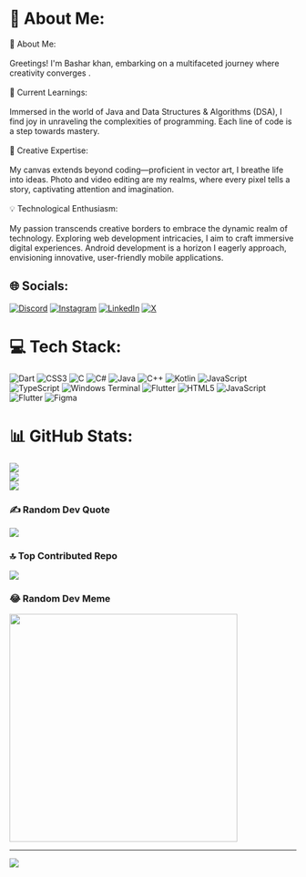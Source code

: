 # 💫 About Me:
🌟 About Me:<br><br>Greetings! I'm Bashar khan, embarking on a multifaceted journey where creativity converges .<br><br>🚀 Current Learnings:<br><br>Immersed in the world of Java and Data Structures & Algorithms (DSA), I find joy in unraveling the complexities of programming. Each line of code is a step towards mastery.<br><br>🎨 Creative Expertise:<br><br>My canvas extends beyond coding—proficient in vector art, I breathe life into ideas. Photo and video editing are my realms, where every pixel tells a story, captivating attention and imagination.<br><br>💡 Technological Enthusiasm:<br><br>My passion transcends creative borders to embrace the dynamic realm of technology. Exploring web development intricacies, I aim to craft immersive digital experiences. Android development is a horizon I eagerly approach, envisioning innovative, user-friendly mobile applications.


## 🌐 Socials:
[![Discord](https://img.shields.io/badge/Discord-%237289DA.svg?logo=discord&logoColor=white)](https://discord.gg/_bashar_khan_) [![Instagram](https://img.shields.io/badge/Instagram-%23E4405F.svg?logo=Instagram&logoColor=white)](https://instagram.com/__bashar_khan_) [![LinkedIn](https://img.shields.io/badge/LinkedIn-%230077B5.svg?logo=linkedin&logoColor=white)](https://www.linkedin.com/in/bashar-khan-ba2564291/) [![X](https://img.shields.io/badge/X-black.svg?logo=X&logoColor=white)](https://x.com/@_Bashar_khan_ )

# 💻 Tech Stack:
![Dart](https://img.shields.io/badge/dart-%230175C2.svg?style=for-the-badge&logo=dart&logoColor=white) ![CSS3](https://img.shields.io/badge/css3-%231572B6.svg?style=for-the-badge&logo=css3&logoColor=white) ![C](https://img.shields.io/badge/c-%2300599C.svg?style=for-the-badge&logo=c&logoColor=white) ![C#](https://img.shields.io/badge/c%23-%23239120.svg?style=for-the-badge&logo=csharp&logoColor=white) ![Java](https://img.shields.io/badge/java-%23ED8B00.svg?style=for-the-badge&logo=openjdk&logoColor=white) ![C++](https://img.shields.io/badge/c++-%2300599C.svg?style=for-the-badge&logo=c%2B%2B&logoColor=white) ![Kotlin](https://img.shields.io/badge/kotlin-%237F52FF.svg?style=for-the-badge&logo=kotlin&logoColor=white) ![JavaScript](https://img.shields.io/badge/javascript-%23323330.svg?style=for-the-badge&logo=javascript&logoColor=%23F7DF1E) ![TypeScript](https://img.shields.io/badge/typescript-%23007ACC.svg?style=for-the-badge&logo=typescript&logoColor=white) ![Windows Terminal](https://img.shields.io/badge/Windows%20Terminal-%234D4D4D.svg?style=for-the-badge&logo=windows-terminal&logoColor=white) ![Flutter](https://img.shields.io/badge/Flutter-%2302569B.svg?style=for-the-badge&logo=Flutter&logoColor=white) ![HTML5](https://img.shields.io/badge/html5-%23E34F26.svg?style=for-the-badge&logo=html5&logoColor=white) ![JavaScript](https://img.shields.io/badge/javascript-%23323330.svg?style=for-the-badge&logo=javascript&logoColor=%23F7DF1E) ![Flutter](https://img.shields.io/badge/Flutter-%2302569B.svg?style=for-the-badge&logo=Flutter&logoColor=white) ![Figma](https://img.shields.io/badge/figma-%23F24E1E.svg?style=for-the-badge&logo=figma&logoColor=white)
# 📊 GitHub Stats:
![](https://github-readme-stats.vercel.app/api?username=Basharkhan7776&theme=shadow_green&hide_border=false&include_all_commits=true&count_private=false)<br/>
![](https://github-readme-streak-stats.herokuapp.com/?user=Basharkhan7776&theme=shadow_green&hide_border=false)<br/>
![](https://github-readme-stats.vercel.app/api/top-langs/?username=Basharkhan7776&theme=shadow_green&hide_border=false&include_all_commits=true&count_private=false&layout=compact)

### ✍️ Random Dev Quote
![](https://quotes-github-readme.vercel.app/api?type=vetical&theme=dark)

### 🔝 Top Contributed Repo
![](https://github-contributor-stats.vercel.app/api?username=Basharkhan7776&limit=5&theme=dark&combine_all_yearly_contributions=true)

### 😂 Random Dev Meme
<img src='https://memer-new.vercel.app/' style="height: 400px;"/>

---
[![](https://visitcount.itsvg.in/api?id=Basharkhan7776&icon=3&color=1)](https://visitcount.itsvg.in)

<!-- Proudly created with GPRM ( https://gprm.itsvg.in ) -->
